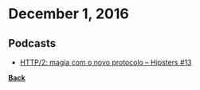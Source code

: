 # December 1, 2016

## Podcasts

- [HTTP/2: magia com o novo protocolo – Hipsters #13](http://hipsters.tech/http2-magia-com-o-novo-protocolo/)


[__Back__](../README.md)
